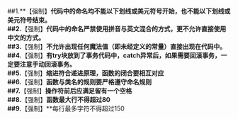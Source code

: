 ##1.**【强制】**代码中的命名均不能以下划线或美元符号开始，也不能以下划线或美元符号结束。  
##2.**【强制】**代码中的命名严禁使用拼音与英文混合的方式，更不允许直接使用中文的方式。  
##3.**【强制】**不允许出现任何魔法值（即未经定义的常量）直接出现在代码中。  
##4.**【强制】**有try块放到了事务代码中，catch异常后，如果需要回滚事务，一定要注意手动回滚事务。  
##5.**【强制】**缩进符合递进原理，函数的闭合要相互对应  
##6.**【强制】**函数与类名的规则要严格遵守命名规则  
##7.**【强制】**操作符前后应满足留有一个空格  
##8.**【强制】**函数最大行不得超过80  
##9.**【强制】**每行最多字符不得超过150  
